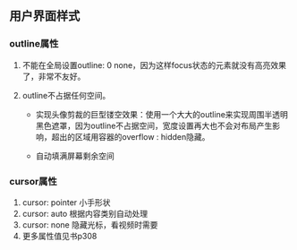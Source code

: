 ## 用户界面样式

### outline属性

1. 不能在全局设置outline: 0 none，因为这样focus状态的元素就没有高亮效果了，非常不友好。

2. outline不占据任何空间。

   - 实现头像剪裁的巨型镂空效果：使用一个大大的outline来实现周围半透明黑色遮罩，因为outline不占据空间，宽度设置再大也不会对布局产生影响，超出的区域用容器的overflow : hidden隐藏。

   - 自动填满屏幕剩余空间

### cursor属性

1. cursor: pointer 小手形状
2. cursor: auto 根据内容类别自动处理
3. cursor: none 隐藏光标，看视频时需要
4. 更多属性值见书p308